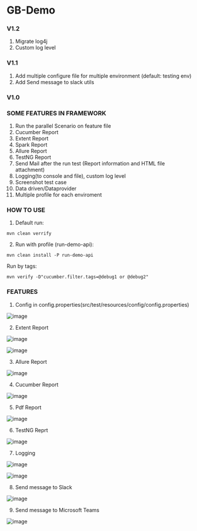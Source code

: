 ﻿# GB-Demo
### V1.2
1. Migrate log4j
2. Custom log level

### V1.1
1. Add multiple configure file for multiple environment (default: testing env)
2. Add Send message to slack utils

### V1.0
### SOME FEATURES IN FRAMEWORK

1. Run the parallel Scenario on feature file
2. Cucumber Report
3. Extent Report
4. Spark Report
5. Allure Report
6. TestNG Report
7. Send Mail after the run test (Report information and HTML file attachment)
8. Logging(to console and file), custom log level
9. Screenshot test case
10. Data driven/Dataprovider
11. Multiple profile for each enviroment 

### HOW TO USE
1. Default run:

`mvn clean verrify`

2. Run with profile (run-demo-api):

`mvn clean install -P run-demo-api`

Run by tags:

`mvn verify -D"cucumber.filter.tags=@debug1 or @debug2"`

### FEATURES
1. Config in config.properties(src/test/resources/config/config.properties)

![image](https://user-images.githubusercontent.com/67543695/220126487-781ba264-760d-4216-a69b-d2bba655d443.png)

2. Extent Report

![image](https://user-images.githubusercontent.com/67543695/218368035-87683f26-cbf7-404e-8912-abbb8ef5c410.png)

![image](https://user-images.githubusercontent.com/67543695/227716888-da392d37-c7d0-49b8-8bf0-e743ea68a4c8.png)

3. Allure Report

![image](https://user-images.githubusercontent.com/67543695/227716869-67d3a2d9-7332-4504-b3a0-04b4669086e9.png)

4. Cucumber Report

![image](https://user-images.githubusercontent.com/67543695/220126109-3ad6ea4d-bae4-4a91-be95-43fb73cd1fd5.png)

5. Pdf Report

![image](https://user-images.githubusercontent.com/67543695/218368288-8010dba5-53ff-4d80-a84b-2017cab19de7.png)

6. TestNG Reprt

![image](https://user-images.githubusercontent.com/67543695/227717037-61cea885-d58b-4642-afd5-cbc053a0a957.png)

7. Logging

![image](https://user-images.githubusercontent.com/67543695/227716811-40c9f251-1c47-43c3-9a1a-a188e2a4e03a.png)

![image](https://user-images.githubusercontent.com/67543695/227716832-19a0579b-3888-4b8a-85fd-2e20e332fd8a.png)

8. Send message to Slack

![image](https://user-images.githubusercontent.com/107853696/218916459-41388bca-49d0-438f-8b4c-d1c48c883f69.png)

9. Send message to Microsoft Teams

![image](https://user-images.githubusercontent.com/67543695/220000344-2344aca0-ee10-4c8e-be50-2c17eac04011.png)

